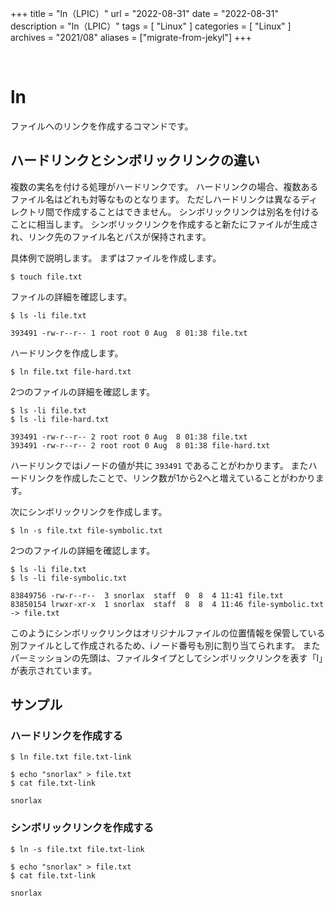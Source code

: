 +++
title = "ln（LPIC）"
url = "2022-08-31"
date = "2022-08-31"
description = "ln（LPIC）"
tags = [
  "Linux"
]
categories = [
  "Linux"
]
archives = "2021/08"
aliases = ["migrate-from-jekyl"]
+++

<br>

# ln

ファイルへのリンクを作成するコマンドです。


## ハードリンクとシンボリックリンクの違い

複数の実名を付ける処理がハードリンクです。
ハードリンクの場合、複数あるファイル名はどれも対等なものとなります。
ただしハードリンクは異なるディレクトリ間で作成することはできません。
シンボリックリンクは別名を付けることに相当します。
シンボリックリンクを作成すると新たにファイルが生成され、リンク先のファイル名とパスが保持されます。

具体例で説明します。
まずはファイルを作成します。

```
$ touch file.txt
```

ファイルの詳細を確認します。

```
$ ls -li file.txt
```

```
393491 -rw-r--r-- 1 root root 0 Aug  8 01:38 file.txt
```

ハードリンクを作成します。

```
$ ln file.txt file-hard.txt
```

2つのファイルの詳細を確認します。

```
$ ls -li file.txt
$ ls -li file-hard.txt
```

```
393491 -rw-r--r-- 2 root root 0 Aug  8 01:38 file.txt
393491 -rw-r--r-- 2 root root 0 Aug  8 01:38 file-hard.txt
```

ハードリンクではiノードの値が共に `393491` であることがわかります。
またハードリンクを作成したことで、リンク数が1から2へと増えていることがわかります。

次にシンボリックリンクを作成します。

```
$ ln -s file.txt file-symbolic.txt
```

2つのファイルの詳細を確認します。

```
$ ls -li file.txt
$ ls -li file-symbolic.txt
```

```
83849756 -rw-r--r--  3 snorlax  staff  0  8  4 11:41 file.txt
83850154 lrwxr-xr-x  1 snorlax  staff  8  8  4 11:46 file-symbolic.txt -> file.txt
```

このようにシンボリックリンクはオリジナルファイルの位置情報を保管している別ファイルとして作成されるため、iノード番号も別に割り当てられます。
またパーミッションの先頭は、ファイルタイプとしてシンボリックリンクを表す「l」が表示されています。


## サンプル

### ハードリンクを作成する

```
$ ln file.txt file.txt-link
```

```
$ echo "snorlax" > file.txt
$ cat file.txt-link
```

```
snorlax
```


### シンボリックリンクを作成する

```
$ ln -s file.txt file.txt-link
```

```
$ echo "snorlax" > file.txt
$ cat file.txt-link
```

```
snorlax
```
